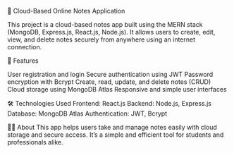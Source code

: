 
📝 Cloud-Based Online Notes Application

This project is a cloud-based notes app built using the MERN stack (MongoDB, Express.js, React.js, Node.js).
It allows users to create, edit, view, and delete notes securely from anywhere using an internet connection.

📌 Features

User registration and login
Secure authentication using JWT
Password encryption with Bcrypt
Create, read, update, and delete notes (CRUD)
Cloud storage using MongoDB Atlas
Responsive and simple user interfaces 

🛠️ Technologies Used
Frontend: React.js
Backend: Node.js, Express.js
Database: MongoDB Atlas
Authentication: JWT, Bcrypt

👩‍💻 About
This app helps users take and manage notes easily with cloud storage and secure access.
It’s a simple and efficient tool for students and professionals alike.

